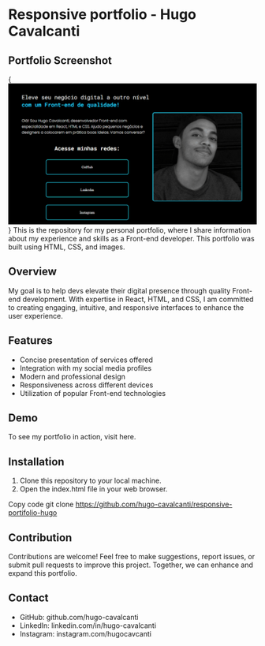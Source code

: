 # Responsive portfolio - Hugo Cavalcanti

## Portfolio Screenshot
{<img src="./Animação.gif">}
This is the repository for my personal portfolio, where I share information about my experience and skills as a Front-end developer. This portfolio was built using HTML, CSS, and images.

## Overview
My goal is to help devs elevate their digital presence through quality Front-end development. With expertise in React, HTML, and CSS, I am committed to creating engaging, intuitive, and responsive interfaces to enhance the user experience.

## Features
* Concise presentation of services offered
* Integration with my social media profiles
* Modern and professional design
* Responsiveness across different devices
* Utilization of popular Front-end technologies

## Demo
To see my portfolio in action, visit here.

## Installation
1. Clone this repository to your local machine.
2. Open the index.html file in your web browser.

Copy code
git clone https://github.com/hugo-cavalcanti/responsive-portifolio-hugo


## Contribution
Contributions are welcome! Feel free to make suggestions, report issues, or submit pull requests to improve this project. Together, we can enhance and expand this portfolio.

## Contact
* GitHub: github.com/hugo-cavalcanti
* LinkedIn: linkedin.com/in/hugo-cavalcanti
* Instagram: instagram.com/hugocavcanti